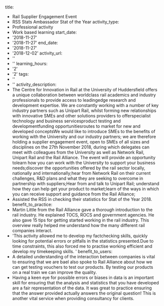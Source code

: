 title:
- Rail Supplier Engagement Event
- RSS Stats Ambassador Stat of the Year
activity_type:
- Professional activity
- Work based learning
start_date:
- '2018-11-27'
- '2018-11-27'
end_date:
- '2018-11-27'
- '2018-12-02'
activity_url:
- ''
- ''
learning_hours:
- '2'
- '2'
tags:
- ''
- ''
activity_description:
- The Centre for Innovation in Rail at the University of Huddersfield offers a unique
  collaboration between worldclass rail academics and industry professionals to provide
  access to leadingedge research and development expertise. We are constantly working
  with a number of key industry partners such as Unipart Rail, whilst forming new
  relationships with innovative SMEs and other solutions providers to offerspecialist
  technology and business servicesproduct testing and developmentfunding opportunitiesroutes
  to market for new and developed conceptsWe would like to introduce SMEs to the benefits
  of working with the University and our industry partners; we are therefore holding
  a supplier engagement event, open to SMEs of all sizes and disciplines on the 27th
  November 2018, during which delegates can meet with colleagues from the University
  as well as Network Rail, Unipart Rail and the Rail Alliance. The event will provide
  an opportunity tolearn how you can work with the University to support your business
  needs;discover the opportunities offered by the rail sector locally, nationally
  and internationally;hear from Network Rail on their current challenges, R&D plans
  and what they are seeking to overcome in partnership with suppliers;Hear from and
  talk to Unipart Rail; understand how they can help get your product to market;learn
  of the ways in which you can receive support and guidance from the Rail Alliance;
- Assisted the RSS in checking their statistics for Stat of the Year 2018.
benefit_to_practice:
- Martin Little from the Rail Alliance gave a thorough introduction to the rail industry.
  He explained TOCS, ROCS and government agencies. He also gave 15 tips for getting
  started working in the rail industry. This overview really helped me understand
  how the many different rail companies interact.
- 'This activity allowed me to develop my factchecking skills, quickly looking for
  potential errors or pitfalls in the statistics presented.Due to time constraints,
  this also forced me to practise working efficient and develop my timekeeping skills. '
benefit_to_users:
- A detailed understanding of the interaction between companies is vital to ensuring
  that we are baeI also spoke to Rail Alliance about how we can get testing vouchers
  to test our products. By testing our products on a real train we can improve the
  quality.
- Having a keen eye for possible errors or biases in data is an important skill for
  ensuring that the analysis and statistics that you have developed are a fair representation
  of the data. It was great to practice ensuring that the answer provided actually
  answers the original question!  This is another vital service when providing consultancy
  for clients.
